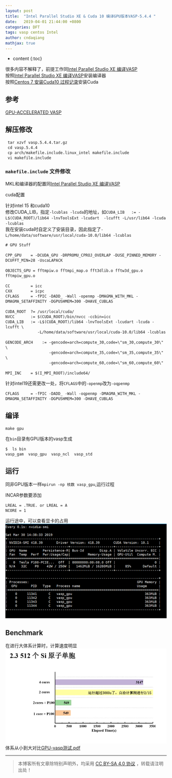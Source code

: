 ```yaml
---
layout: post
title:  "Intel Parallel Studio XE & Cuda 10 编译GPU版本VASP-5.4.4 "
date:   2019-04-01 21:44:00 +0800
categories: DFT
tags: vasp centos Intel
author: cndaqiang
mathjax: true
---
```

* content
{:toc}


很多内容不解释了，前提工作同[Intel Parallel Studio XE 编译VASP](/2018/01/15/intel-mpi-vasp/)<br>
按照[Intel Parallel Studio XE 编译VASP](/2018/01/15/intel-mpi-vasp/)安装编译器<br>
按照[Centos 7 安装Cuda10 过程记录](/2019/03/31/cuda/)安装Cuda



## 参考
[GPU-ACCELERATED VASP](https://www.nvidia.com/en-us/data-center/gpu-accelerated-applications/vasp/)

## 解压修改
```
 tar xzvf vasp.5.4.4.tar.gz 
 cd vasp.5.4.4
 cp arch/makefile.include.linux_intel makefile.include 
 vi makefile.include 
```
### `makefile.include` 文件修改

MKL和编译器的配置同[Intel Parallel Studio XE 编译VASP](/2018/01/15/intel-mpi-vasp/)<br>

cuda配置

针对intel 15 和cuda10<br>
修改CUDA_LIB，指定`-lcublas -lcuda`的地址，如`CUDA_LIB   := -L$(CUDA_ROOT)/lib64 -lnvToolsExt -lcudart  -lcufft -L/usr/lib64 -lcuda -lcublas`<br>
我在安装cuda时自定义了安装目录，因此指定了`-L/home/data/software/usr/local/cuda-10.0/lib64 -lcublas`
```
# GPU Stuff

CPP_GPU    = -DCUDA_GPU -DRPROMU_CPROJ_OVERLAP -DUSE_PINNED_MEMORY -DCUFFT_MIN=28 -UscaLAPACK

OBJECTS_GPU = fftmpiw.o fftmpi_map.o fft3dlib.o fftw3d_gpu.o fftmpiw_gpu.o

CC         = icc
CXX        = icpc
CFLAGS     = -fPIC -DADD_ -Wall -openmp -DMAGMA_WITH_MKL -DMAGMA_SETAFFINITY -DGPUSHMEM=300 -DHAVE_CUBLAS

CUDA_ROOT  ?= /usr/local/cuda/
NVCC       := $(CUDA_ROOT)/bin/nvcc -ccbin=icc
CUDA_LIB   := -L$(CUDA_ROOT)/lib64 -lnvToolsExt -lcudart -lcuda -lcufft \
              -L/home/data/software/usr/local/cuda-10.0/lib64 -lcublas

GENCODE_ARCH    := -gencode=arch=compute_30,code=\"sm_30,compute_30\" \
                   -gencode=arch=compute_35,code=\"sm_35,compute_35\" \
                   -gencode=arch=compute_60,code=\"sm_60,compute_60\"

MPI_INC    = $(I_MPI_ROOT)/include64/
```

针对intel19还需更改一处，将`CFLAGS`中的`-openmp`改为`-oqpenmp`
```
CFLAGS     = -fPIC -DADD_ -Wall -oqpenmp -DMAGMA_WITH_MKL -DMAGMA_SETAFFINITY -DGPUSHMEM=300 -DHAVE_CUBLAS
```

## 编译
```
make gpu
```

在`bin`目录有GPU版本的vasp生成
```
$  ls bin
vasp_gam  vasp_gpu  vasp_ncl  vasp_std
```

## 运行
同非GPU版本一样`mpirun -np 核数 vasp_gpu`,运行过程

INCAR参数要添加
```
LREAL = .TRUE. or LREAL = A
NCORE = 1
```

运行途中，可以查看显卡的占用
![](/uploads/2019/04/vasp-gpu.PNG)

## Benchmark
在进行大体系计算时，计算速度明显
![](/uploads/2019/04/benchmark.JPG)
体系从小到大对比[GPU-vasp测试.pdf](/web/file/2019/GPU-vasp测试.pdf)



------
>本博客所有文章除特别声明外，均采用 [CC BY-SA 4.0 协议](https://creativecommons.org/licenses/by-sa/4.0/deed.zh) ，转载请注明出处！

